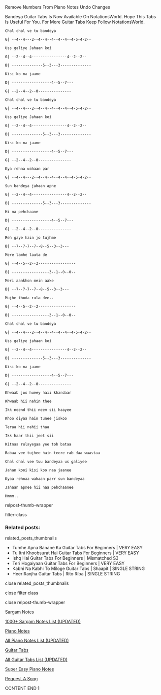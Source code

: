 
Remove Numbers From Piano Notes
Undo Changes

Bandeya Guitar Tabs Is Now Available On NotationsWorld. Hope This Tabs Is Useful For You. For More Guitar Tabs Keep Follow NotationsWorld.

```
Chal chal ve tu bandeya

G| --4--4---2--4--4--4--4--4--4-5-4-2--

Uss galiye Jahaan koi 

G| --2--4--4----------------4--2--2--

B| --------------5--3---3--------------

Kisi ko na jaane

D| ------------------4--5--7---

G| --2--4--2--0---------------

Chal chal ve tu bandeya

G| --4--4---2--4--4--4--4--4--4-5-4-2--

Uss galiye Jahaan koi 

G| --2--4--4----------------4--2--2--

B| --------------5--3---3--------------

Kisi ko na jaane

D| ------------------4--5--7---

G| --2--4--2--0---------------

Kya rehna wahaan par

G| --4--4---2--4--4--4--4--4--4-5-4-2--

Sun bandeya jahaan apne 

G| --2--4--4----------------4--2--2--

B| --------------5--3---3--------------

Hi na pehchaane

D| ------------------4--5--7---

G| --2--4--2--0---------------

Reh gaye hain jo tujhme

B| --7--7-7--7--8--5--3--3---

Mere lamhe lauta de

G| --4--5--2--2-----------------

B| -----------------3--1--0--0--

Meri aankhon mein aake

B| --7--7-7--7--8--5--3--3---

Mujhe thoda rula dee..

G| --4--5--2--2-----------------

B| -----------------3--1--0--0--

Chal chal ve tu bandeya

G| --4--4---2--4--4--4--4--4--4-5-4-2--

Uss galiye jahaan koi 

G| --2--4--4----------------4--2--2--

B| --------------5--3---3--------------

Kisi ko na jaane

D| ------------------4--5--7---

G| --2--4--2--0---------------

Khwaab joo hueey haii khandaar

Khwaab hii nahin thee

Ikk neend thii neem sii haayee

Khoo diyaa hain tunee jiskoo

Teraa hii nahii thaa

Ikk haar thii jeet sii

Kitnaa rulayegaa yee toh bataa

Rabaa vee tujhee hain teere rab daa waastaa

Chal chal vee tuu bandeyaa us galiyee

Jahan kooi kisi koo naa jaanee

Kyaa rehnaa wahaan parr sun bandeyaa

Jahaan apnee hii naa pehchaanee

Hmmm..
```

relpost-thumb-wrapper

filter-class

### Related posts:

related_posts_thumbnails

* Tumhe Apna Banane Ka Guitar Tabs For Beginners | VERY EASY
* Tu Itni Khoobsurat Hai Guitar Tabs For Beginners | VERY EASY
* Ishq Hai Guitar Tabs For Beginners | Mismatched S3
* Teri Hogaiyaan Guitar Tabs For Beginners | VERY EASY
* Kabhi Na Kabhi To Miloge Guitar Tabs | Shaapit | SINGLE STRING
* Heer Ranjha Guitar Tabs | Rito Riba | SINGLE STRING

close related_posts_thumbnails

close filter class

close relpost-thumb-wrapper

[Sargam Notes](https://www.notationsworld.com/sargam-notes.html)

[1000+ Sargam Notes List (UPDATED)](https://www.notationsworld.com/all-songs-list-sargam-notes.html)

[Piano Notes](https://www.notationsworld.com/piano-notes.html)

[All Piano Notes List (UPDATED)](https://www.notationsworld.com/all-songs-list-piano-notes.html)

[Guitar Tabs](https://www.notationsworld.com/guitar-tabs.html)

[All Guitar Tabs List (UPDATED)](https://www.notationsworld.com/all-songs-list-guitar-tabs.html)

[Super Easy Piano Notes](https://studywall.in/)

[Request A Song](https://www.notationsworld.com/request-a-song.html)

CONTENT END 1

